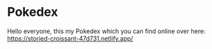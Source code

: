 # Pokedex
Hello everyone, this my Pokedex which you can find online over here: https://storied-croissant-47d731.netlify.app/